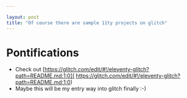 ```yaml
---

layout: post
title: "Of course there are sample 11ty projects on glitch"
---
```


# Pontifications

* Check out [https://glitch.com/edit/#!/eleventy-glitch?path=README.md:1:0]( https://glitch.com/edit/#!/eleventy-glitch?path=README.md:1:0)
* Maybe this will be my entry way into glitch finally :-)
